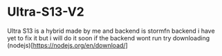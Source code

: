 # Ultra-S13-V2
Ultra S13 is a hybrid made by me and backend is stormfn backend i have yet to fix it but i will do it soon
if the backend wont run try downloading (nodejs)[https://nodejs.org/en/download/]
